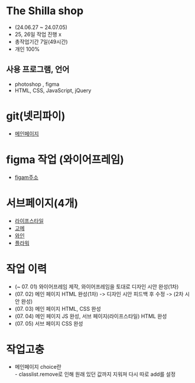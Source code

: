 # The Shilla shop
* (24.06.27 ~ 24.07.05)
* 25, 26일 작업 진행 x
* 총작업기간 7일(49시간)
* 개인 100%

## 사용 프로그램, 언어
* photoshop , figma
* HTML, CSS, JavaScript, jQuery

# git(넷리파이)
* [메인페이지](https://shillashop-yujin.netlify.app/)

# figma 작업 (와이어프레임)
* [figam주소](https://www.figma.com/design/p2NKCUo98KyVq3Ai3Qo9uV/%EB%8D%94%EC%8B%A0%EB%9D%BC%EC%88%8D-web-%EB%A6%AC%EB%94%94%EC%9E%90%EC%9D%B8?node-id=0-1&t=Ak3hyVaLVuj8K9Nx-1)

# 서브페이지(4개)
* [라이프스타일](https://shillashop-yujin.netlify.app/lifestyle)
* [고메](https://shillashop-yujin.netlify.app/gome)
* [와인](https://shillashop-yujin.netlify.app/wine)
* [플라워](https://shillashop-yujin.netlify.app/flower)

# 작업 이력
* (~ 07. 01) 와이어프레임 제작, 와이어프레임을 토대로 디자인 시안 완성(1차)
* (07. 02) 메인 페이지 HTML 완성(1차) -> 디자인 시안 피드백 후 수정 -> (2차 시안 완성)
* (07. 03) 메인 페이지 HTML, CSS 완성
* (07. 04) 메인 페이지 JS 완성, 서브 페이지(라이프스타일) HTML 완성
* (07. 05) 서브 페이지 CSS 완성

# 작업고충
* 메인페이지 choice란<br> - classlist.remove로 인해 원래 있던 값까지 지워져 다시 따로 add를 설정
